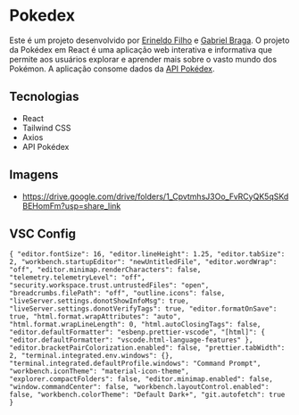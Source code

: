 # Pokedex

Este é um projeto desenvolvido por [Erineldo Filho](https://github.com/erfilho) e [Gabriel Braga](https://github.com/f-gabriel-braga). O projeto da Pokédex em React é uma aplicação web interativa e informativa que permite aos usuários explorar e aprender mais sobre o vasto mundo dos Pokémon. A aplicação consome dados da [API Pokédex](https://pokeapi.co/docs/v2).

## Tecnologias
* React
* Tailwind CSS
* Axios
* API Pokédex

## Imagens
* https://drive.google.com/drive/folders/1_CpvtmhsJ3Oo_FvRCyQK5qSKdBEHomFm?usp=share_link

## VSC Config
`{
  "editor.fontSize": 16,
  "editor.lineHeight": 1.25,
  "editor.tabSize": 2,
  "workbench.startupEditor": "newUntitledFile",
  "editor.wordWrap": "off",
  "editor.minimap.renderCharacters": false,
  "telemetry.telemetryLevel": "off",
  "security.workspace.trust.untrustedFiles": "open",
  "breadcrumbs.filePath": "off",
  "outline.icons": false,
  "liveServer.settings.donotShowInfoMsg": true,
  "liveServer.settings.donotVerifyTags": true,
  "editor.formatOnSave": true,
  "html.format.wrapAttributes": "auto",
  "html.format.wrapLineLength": 0,
  "html.autoClosingTags": false,
  "editor.defaultFormatter": "esbenp.prettier-vscode",
  "[html]": {
    "editor.defaultFormatter": "vscode.html-language-features"
  },
  "editor.bracketPairColorization.enabled": false,
  "prettier.tabWidth": 2,
  "terminal.integrated.env.windows": {},
  "terminal.integrated.defaultProfile.windows": "Command Prompt",
  "workbench.iconTheme": "material-icon-theme",
  "explorer.compactFolders": false,
  "editor.minimap.enabled": false,
  "window.commandCenter": false,
  "workbench.layoutControl.enabled": false,
  "workbench.colorTheme": "Default Dark+",
  "git.autofetch": true
}
`
